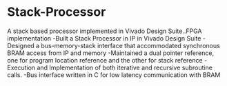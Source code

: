 # Stack-Processor
A stack based processor implemented in Vivado Design Suite..FPGA implementation
-Built a Stack Processor in IP in Vivado Design Suite
-Designed a bus-memory-stack interface that accommodated synchronous BRAM access from IP and memory
-Maintained a dual pointer reference, one for program location reference and the other for stack reference
-Execution and Implementation of both iterative and recursive subroutine calls. 
-Bus interface written in C for low latency communication with BRAM

